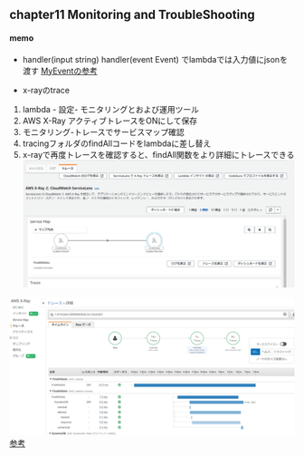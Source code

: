 ## chapter11 Monitoring and TroubleShooting

#### memo
- handler(input string)
handler(event Event) でlambdaでは入力値にjsonを渡す
[MyEventの参考](https://dev.classmethod.jp/articles/aws-lambda-supports-go/)

- x-rayのtrace
1. lambda - 設定- モニタリングとおよび運用ツール
2. AWS X-Ray アクティブトレースをONにして保存
3. モニタリング-トレースでサービスマップ確認
4. tracingフォルダのfindAllコードをlambdaに差し替え
5. x-rayで再度トレースを確認すると、findAll関数をより詳細にトレースできる
![画像](.\images\x-ray_1.png)

![画像](.\images\x-ray_2.png)
[参考](https://qiita.com/smith-30/items/225e27e6d9a110bce725)